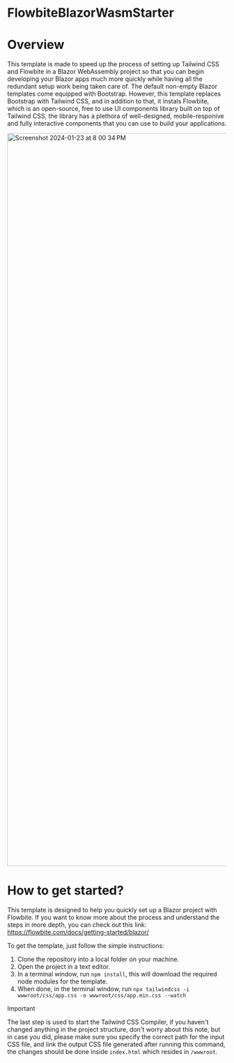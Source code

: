 # FlowbiteBlazorWasmStarter

# Overview

This template is made to speed up the process of setting up Tailwind CSS and Flowbite in a Blazor WebAssembly project so that you can begin developing
your Blazor apps much more quickly while having all the redundant setup work being taken care of.
The default non-empty Blazor templates come equipped with Bootstrap. However, this template replaces Bootstrap with Tailwind CSS, and in addition to that, it instals Flowbite, which is an open-source, free to use UI components library built on top of Tailwind CSS, the library has a plethora of well-designed, mobile-responive and fully interactive components that you can use to build your applications.

<img width="1680" alt="Screenshot 2024-01-23 at 8 00 34 PM" src="https://github.com/rasheed-k-mozaffar/FlowbiteBlazorWasmStarter/assets/109946031/8b36ab67-ef16-458b-93ee-82f9ddfd3737">

# How to get started?

This template is designed to help you quickly set up a Blazor project with Flowbite. If you want to know more about the process and understand the steps in more depth, you can check out this link: https://flowbite.com/docs/getting-started/blazor/

To get the template, just follow the simple instructions:

1. Clone the repository into a local folder on your machine.
1. Open the project in a text editor.
1. In a terminal window, run `npm install`, this will download the required node modules for the template.
1. When done, in the terminal window, run `npx tailwindcss -i wwwroot/css/app.css -o wwwroot/css/app.min.css --watch`

> [!IMPORTANT]
> The last step is used to start the Tailwind CSS Compiler, if you haven't changed anything in the project structure, don't worry about this note, but in case you did, please make sure you specify the correct path for the input CSS file, and link the output CSS file generated after running this command, the changes should be done inside `index.html` which resides in `/wwwroot`.
